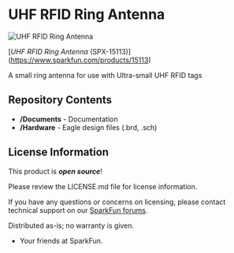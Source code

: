 UHF RFID Ring Antenna
=============================

![UHF RFID Ring Antenna](https://cdn.sparkfun.com/assets/parts/1/3/4/8/1/15113-UHF_RFID_Ring_Antenna-02.jpg)

[*UHF RFID Ring Antenna* (SPX-15113)] (https://www.sparkfun.com/products/15113)

A small ring antenna for use with Ultra-small UHF RFID tags

Repository Contents
-------------------

* **/Documents** - Documentation
* **/Hardware** - Eagle design files (.brd, .sch)

License Information
-------------------

This product is _**open source**_! 

Please review the LICENSE.md file for license information. 

If you have any questions or concerns on licensing, please contact technical support on our [SparkFun forums](https://forum.sparkfun.com/viewforum.php?f=152).

Distributed as-is; no warranty is given.

- Your friends at SparkFun.